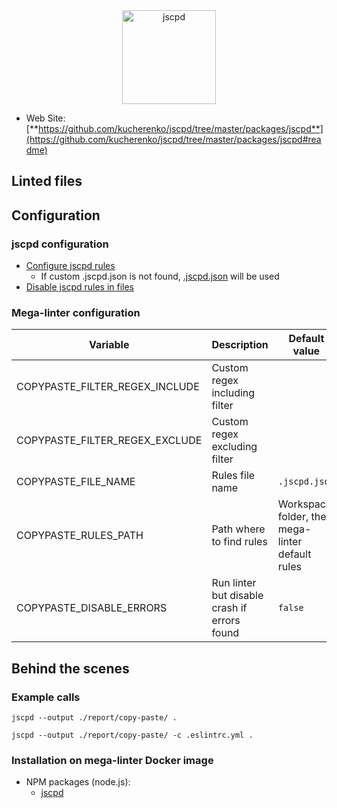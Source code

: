 <!-- markdownlint-disable MD033 MD041 -->
<!-- Generated by .automation/build.py, please do not update manually -->

<div align="center">
  <a href="https://github.com/kucherenko/jscpd/tree/master/packages/jscpd#readme" target="blank" title="Visit linter Web Site">
    <img src="https://raw.githubusercontent.com/kucherenko/jscpd/master/assets/logo.svg?sanitize=true" alt="jscpd" height="150px">
  </a>
</div>

- Web Site: [**https://github.com/kucherenko/jscpd/tree/master/packages/jscpd**](https://github.com/kucherenko/jscpd/tree/master/packages/jscpd#readme)

## Linted files

## Configuration

### jscpd configuration

- [Configure jscpd rules](https://github.com/kucherenko/jscpd/tree/master/packages/jscpd#config-file)
  - If custom .jscpd.json is not found, [.jscpd.json](https://github.com/nvuillam/mega-linter/tree/master/TEMPLATES/.jscpd.json) will be used
- [Disable jscpd rules in files](https://github.com/kucherenko/jscpd/tree/master/packages/jscpd#ignored-blocks)

### Mega-linter configuration

| Variable | Description | Default value |
| ----------------- | -------------- | -------------- |
| COPYPASTE_FILTER_REGEX_INCLUDE | Custom regex including filter |  |
| COPYPASTE_FILTER_REGEX_EXCLUDE | Custom regex excluding filter |  |
| COPYPASTE_FILE_NAME | Rules file name | `.jscpd.json` |
| COPYPASTE_RULES_PATH | Path where to find rules | Workspace folder, then mega-linter default rules |
| COPYPASTE_DISABLE_ERRORS | Run linter but disable crash if errors found | `false` |

## Behind the scenes

### Example calls

```shell
jscpd --output ./report/copy-paste/ .
```

```shell
jscpd --output ./report/copy-paste/ -c .eslintrc.yml .
```


### Installation on mega-linter Docker image

- NPM packages (node.js):
  - [jscpd](https://www.npmjs.com/package/jscpd)
